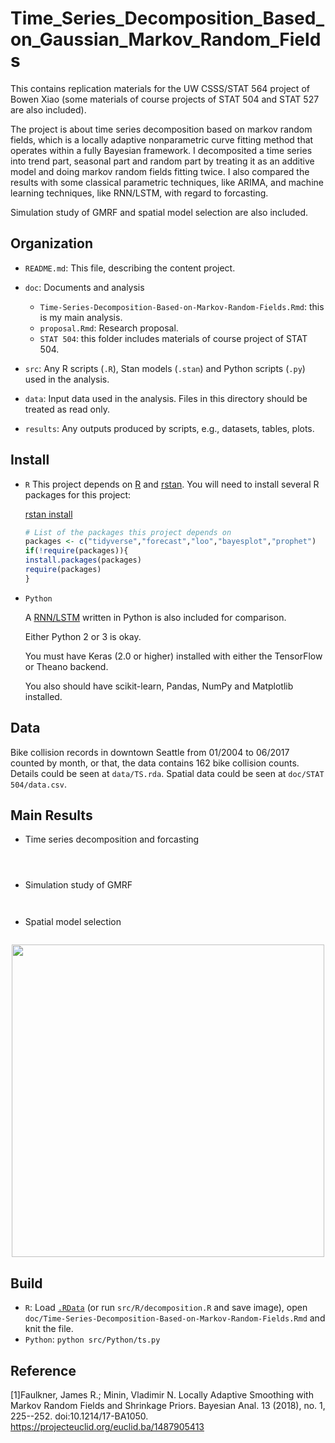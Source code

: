 # Time_Series_Decomposition_Based_on_Gaussian_Markov_Random_Fields

This contains replication materials for the UW CSSS/STAT 564 project of Bowen Xiao (some materials of course projects of STAT 504 and STAT 527 are also included).

The project is about time series decomposition based on markov random fields, which is a locally adaptive nonparametric curve fitting method that operates within a fully Bayesian framework. I decomposited a time series into trend part, seasonal part and random part by treating it as an additive model and doing markov random fields fitting twice. I also compared the results with some classical parametric techniques, like ARIMA, and machine learning techniques, like RNN/LSTM, with regard to forcasting.

Simulation study of GMRF and spatial model selection are also included.

## Organization

-   `README.md`: This file, describing the content project.

-   `doc`: Documents and analysis

    -   `Time-Series-Decomposition-Based-on-Markov-Random-Fields.Rmd`: this is my main analysis.
    -   `proposal.Rmd`: Research proposal.
    -   `STAT 504`: this folder includes materials of course project of STAT 504.

-   `src`: Any R scripts (`.R`), Stan models (`.stan`) and Python scripts (`.py`) used in the analysis.

-   `data`: Input data used in the analysis. Files in this directory should be treated as read only.

-   `results`: Any outputs produced by scripts, e.g., datasets, tables, plots.

## Install
- `R`
    This project depends on [R](https://cran.r-project.org/) and [rstan](http://mc-stan.org/users/interfaces/rstan). You will need to install several R packages for this project:

    [rstan install](https://github.com/stan-dev/rstan/wiki/RStan-Getting-Started)

    ```r
    # List of the packages this project depends on
    packages <- c("tidyverse","forecast","loo","bayesplot","prophet")
    if(!require(packages)){
    install.packages(packages)
    require(packages)
    }
    ```

- `Python`

    A [RNN/LSTM](https://machinelearningmastery.com/time-series-forecasting-long-short-term-memory-network-python/) written in Python is also included for comparison.

    Either Python 2 or 3 is okay.

    You must have Keras (2.0 or higher) installed with either the TensorFlow or Theano backend.

    You also should have scikit-learn, Pandas, NumPy and Matplotlib installed.

## Data

Bike collision records in downtown Seattle from 01/2004 to 06/2017 counted by month, or that, the data contains 162 bike collision counts. Details could be seen at `data/TS.rda`. Spatial data could be seen at `doc/STAT 504/data.csv`.

## Main Results

- Time series decomposition and forcasting

<p align="center">
  <img src="https://github.com/xiaobw95/Time_Series_Decomposition_Based_on_Gaussian_Markov_Random_Fields/blob/master/results/fig/Time-series-decomposition.png" alt=""/>
</p>

<p align="center">
  <img src="https://github.com/xiaobw95/Time_Series_Decomposition_Based_on_Gaussian_Markov_Random_Fields/blob/master/results/fig/Performance-of-prediction.png" alt=""/>
</p>

<p align="center">
  <img src="https://github.com/xiaobw95/Time_Series_Decomposition_Based_on_Gaussian_Markov_Random_Fields/blob/master/results/tables/mse.png" alt=""/>
</p>

- Simulation study of GMRF

<p align="center">
  <img src="https://github.com/xiaobw95/Time_Series_Decomposition_Based_on_Gaussian_Markov_Random_Fields/blob/master/results/fig/simulation.png" alt=""/>
</p>

<p align="center">
  <img src="https://github.com/xiaobw95/Time_Series_Decomposition_Based_on_Gaussian_Markov_Random_Fields/blob/master/results/fig/mse-vs-sample-size.png" alt=""/>
</p>


- Spatial model selection

<p align="center">
  <img src="https://github.com/xiaobw95/Time_Series_Decomposition_Based_on_Gaussian_Markov_Random_Fields/blob/master/results/fig/figure7.png" alt=""/>
</p>

<p align="center">
  <img src="https://github.com/xiaobw95/Time_Series_Decomposition_Based_on_Gaussian_Markov_Random_Fields/blob/master/results/fig/Rtable.png" width="500" alt=""/>
</p>


## Build

- `R`: Load [`.RData`](https://drive.google.com/open?id=1owtgRLKjpiGDGJ_G3r_76coX48IBURmn) (or run `src/R/decomposition.R` and save image), open `doc/Time-Series-Decomposition-Based-on-Markov-Random-Fields.Rmd` and knit the file.
- `Python`: `python src/Python/ts.py`

## Reference

[1]Faulkner, James R.; Minin, Vladimir N. Locally Adaptive Smoothing with Markov Random Fields and Shrinkage Priors. Bayesian Anal. 13 (2018), no. 1, 225--252. doi:10.1214/17-BA1050. https://projecteuclid.org/euclid.ba/1487905413
